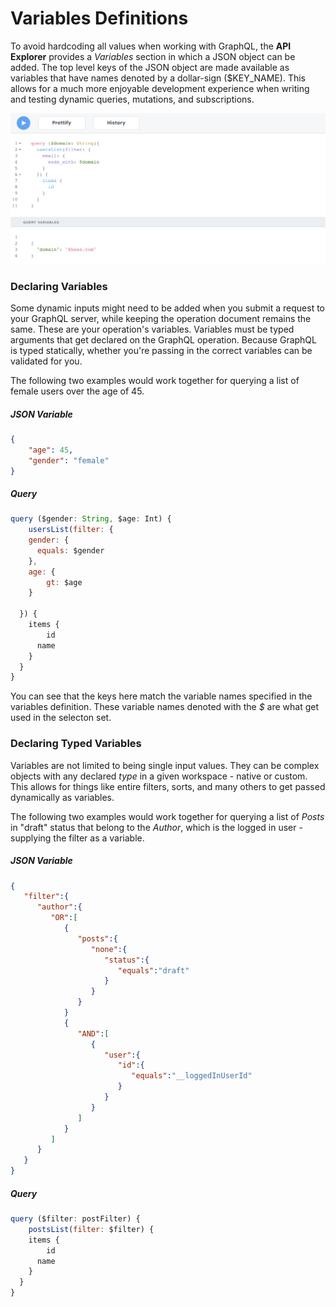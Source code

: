 # Variables Definitions

To avoid hardcoding all values when working with GraphQL, the **API Explorer** provides a *Variables* section in which a JSON object can be added. The top level keys of the JSON object are made available as variables that have names denoted by a dollar-sign ($KEY_NAME). This allows for a much more enjoyable development experience when writing and testing dynamic queries, mutations, and subscriptions.

![Declaring variables in the API Explorer](../../.gitbook/assets/api-explorer-query-variables.png)

### Declaring Variables

Some dynamic inputs might need to be added when you submit a request to your GraphQL server, while keeping the operation document remains the same. These are your operation's variables. Variables must be typed arguments that get declared on the GraphQL operation. Because GraphQL is typed statically, whether you're passing in the correct variables can be validated for you.

The following two examples would work together for querying a list of female users over the age of 45.

##### JSON Variable
```json
{
	"age": 45,
	"gender": "female"
}
```

##### Query
```js
query ($gender: String, $age: Int) {
	usersList(filter: {
    gender: {
      equals: $gender
    },
    age: {
    	gt: $age
    }

  }) {
    items {
    	id
      name
    }
  }
}
```

You can see that the keys here match the variable names specified in the variables definition. These variable names denoted with the *$* are what get used in the selecton set.

### Declaring Typed Variables
Variables are not limited to being single input values. They can be complex objects with any declared *type* in a given workspace - native or custom. This allows for things like entire filters, sorts, and many others to get passed dynamically as variables. 

The following two examples would work together for querying a list of *Posts* in "draft" status that belong to the *Author*, which is the logged in user - supplying the filter as a variable.

##### JSON Variable
```json
{  
   "filter":{  
      "author":{  
         "OR":[  
            {  
               "posts":{  
                  "none":{  
                     "status":{  
                        "equals":"draft"
                     }
                  }
               }
            }
            {  
               "AND":[  
                  {  
                     "user":{  
                        "id":{  
                           "equals":"__loggedInUserId"
                        }
                     }
                  }
               ]
            }
         ]
      }
   }
}
```

##### Query
```js
query ($filter: postFilter) {
	postsList(filter: $filter) {
    items {
    	id
      name
    }
  }
}
```